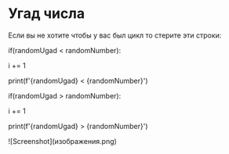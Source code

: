 <h1>Угад числа</h1>

<p>Если вы не хотите чтобы у вас был цикл то стерите эти строки:
<p>	if(randomUgad < randomNumber):
<p>      i += 1
<p>     print(f'{randomUgad} < {randomNumber}')
<p> if(randomUgad > randomNumber):
<p>     i += 1
<p>     print(f'{randomUgad} > {randomNumber}')
<p>
![Screenshot](изображения.png)
